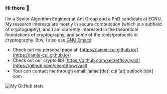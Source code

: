 ### Hi there 👋

I’m a Senior Algorithm Engineer at Ant Group and a PhD candidate at ECNU. My research interests are mostly in secure computation (which is a subfield of cryptography), and I am currently interested in the theoretical foundations of cryptography, and some of the tools/protocols in cryptography. Btw, I also use [GNU Emacs](https://www.gnu.org/software/emacs/).

- Check out my personal page at: [https://jamie-cui.github.io/](https://jamie-cui.github.io/)
- Check out our crypto lib! [https://github.com/secretflow/yacl](https://github.com/secretflow/yacl)
- Your can contact me through email: jamie [dot] cui [at] outlook [dot] com

![My GitHub stats](https://github-readme-stats.vercel.app/api?username=Jamie-Cui&show_icons=true&theme=dark)

